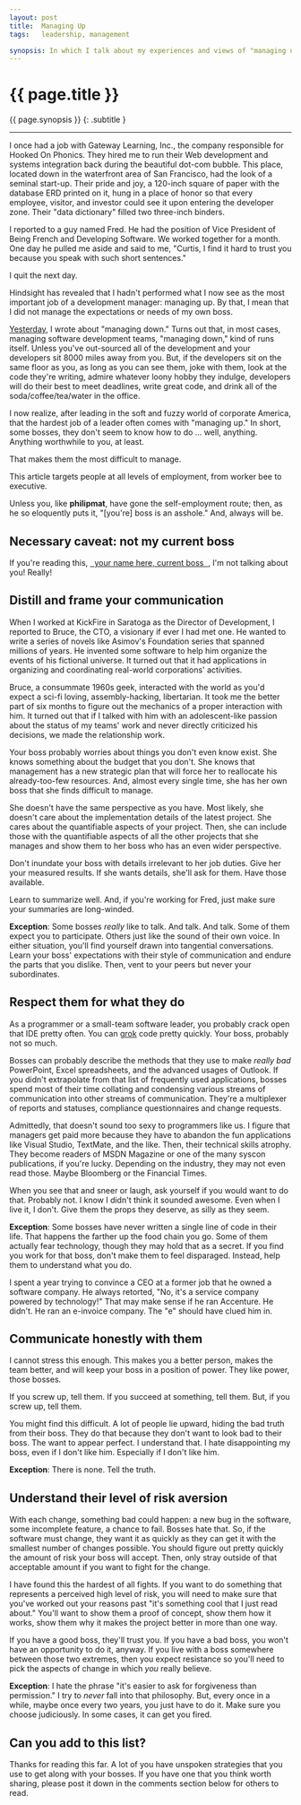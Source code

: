 ```yaml
---
layout: post
title:  Managing Up
tags:   leadership, management

synopsis: In which I talk about my experiences and views of "managing up."
---
```


# {{ page.title }}

{{ page.synopsis }}
{: .subtitle }

-----

I once had a job with Gateway Learning, Inc., the company responsible for
Hooked On Phonics. They hired me to run their Web development and systems
integration back during the beautiful dot-com bubble. This place, located down
in the waterfront area of San Francisco, had the look of a seminal start-up.
Their pride and joy, a 120-inch square of paper with the database ERD printed
on it, hung in a place of honor so that every employee, visitor, and investor
could see it upon entering the developer zone. Their "data dictionary" filled
two three-inch binders.

I reported to a guy named Fred. He had the position of Vice President of Being
French and Developing Software. We worked together for a month. One day he
pulled me aside and said to me, "Curtis, I find it hard to trust you because
you speak with such short sentences."

I quit the next day.

Hindsight has revealed that I hadn't performed what I now see as the most
important job of a development manager: managing up. By that, I mean that I
did not manage the expectations or needs of my own boss.

[Yesterday](/2012/01/30/managing-down.html), I wrote about "managing down."
Turns out that, in most cases, managing software development teams, "managing
down," kind of runs itself. Unless you've out-sourced all of the development
and your developers sit 8000 miles away from you. But, if the developers sit
on the same floor as you, as long as you can see them, joke with them, look at
the code they're writing, admire whatever loony hobby they indulge, developers
will do their best to meet deadlines, write great code, and drink all of the
soda/coffee/tea/water in the office.

I now realize, after leading in the soft and fuzzy world of corporate
America, that the hardest job of a leader often comes with "managing up." In
short, some bosses, they don't seem to know how to do ... well, anything.
Anything worthwhile to you, at least.

That makes them the most difficult to manage.

This article targets people at all levels of employment, from worker bee to
executive.

Unless you, like **philipmat**, have gone the self-employment route; then, as
he so eloquently puts it, "\[you're\] boss is an asshole." And, always will
be.

## Necessary caveat: not my current boss

If you're reading this, <u>&nbsp;&nbsp;your name here, current
boss&nbsp;&nbsp;</u>, I'm not talking about you! Really!

## Distill and frame your communication

When I worked at KickFire in Saratoga as the Director of Development, I
reported to Bruce, the CTO, a visionary if ever I had met one. He wanted to
write a series of novels like Asimov's Foundation series that spanned millions
of years. He invented some software to help him organize the events of his
fictional universe. It turned out that it had applications in organizing
and coordinating real-world corporations' activities.

Bruce, a consummate 1960s geek, interacted with the world as you'd expect a
sci-fi loving, assembly-hacking, libertarian. It took me the better part of
six months to figure out the mechanics of a proper interaction with him. It
turned out that if I talked with him with an adolescent-like passion about the
status of my teams' work and never directly criticized his decisions, we made
the relationship work.

Your boss probably worries about things you don't even know exist. She knows
something about the budget that you don't. She knows that management has a new
strategic plan that will force her to reallocate his already-too-few 
resources. And, almost every single time, she has her own boss that she finds
difficult to manage.

She doesn't have the same perspective as you have. Most likely, she doesn't
care about the implementation details of the latest project. She cares about
the quantifiable aspects of your project. Then, she can include those with the
quantifiable aspects of all the other projects that she manages and show them
to her boss who has an even wider perspective.

Don't inundate your boss with details irrelevant to her job duties. Give her
your measured results. If she wants details, she'll ask for them. Have those
available.

Learn to summarize well. And, if you're working for Fred, just make sure your
summaries are long-winded.

**Exception**: Some bosses *really* like to talk. And talk. And talk. Some of
them expect you to participate. Others just like the sound of their own voice.
In either situation, you'll find yourself drawn into tangential conversations.
Learn your boss' expectations with their style of communication and endure the
parts that you dislike. Then, vent to your peers but never your subordinates.

## Respect them for what they do

As a programmer or a small-team software leader, you probably crack open that
IDE pretty often. You can [grok](http://en.wikipedia.org/wiki/Grok) code
pretty quickly. Your boss, probably not so much.

Bosses can probably describe the methods that they use to make *really bad*
PowerPoint, Excel spreadsheets, and the advanced usages of Outlook. If you
didn't extrapolate from that list of frequently used applications, bosses
spend most of their time collating and condensing various streams of
communication into other streams of communication. They're a multiplexer of
reports and statuses, compliance questionnaires and change requests.

Admittedly, that doesn't sound too sexy to programmers like us. I figure that
managers get paid more because they have to abandon the fun applications like
Visual Studio, TextMate, and the like. Then, their technical skills atrophy.
They become readers of MSDN Magazine or one of the many syscon publications,
if you're lucky. Depending on the industry, they may not even read those.
Maybe Bloomberg or the Financial Times.

When you see that and sneer or laugh, ask yourself if you would want to do
that. Probably not. I know I didn't think it sounded awesome. Even when I live
it, I don't. Give them the props they deserve, as silly as they seem.

**Exception**: Some bosses have never written a single line of code in their
life. That happens the farther up the food chain you go. Some of them actually
fear technology, though they may hold that as a secret. If you find you work
for that boss, don't make them to feel disparaged. Instead, help them to
understand what you do.

I spent a year trying to convince a CEO at a former job that he owned a
software company. He always retorted, "No, it's a service company powered by
technology!" That may make sense if he ran Accenture. He didn't. He ran an
e-invoice company. The "e" should have clued him in.

## Communicate honestly with them

I cannot stress this enough. This makes you a better person, makes the team
better, and will keep your boss in a position of power. They like power, those
bosses.

If you screw up, tell them. If you succeed at something, tell them. But, if
you screw up, tell them.

You might find this difficult. A lot of people lie upward, hiding the bad
truth from their boss. They do that because they don't want to look bad to
their boss. The want to appear perfect. I understand that. I hate
disappointing my boss, even if I don't like him. Especially if I don't like
him.

**Exception**: There is none. Tell the truth.

## Understand their level of risk aversion

With each change, something bad could happen: a new bug in the software, some
incomplete feature, a chance to fail. Bosses hate that. So, if the software
must change, they want it as quickly as they can get it with the smallest
number of changes possible. You should figure out pretty quickly the amount of
risk your boss will accept. Then, only stray outside of that acceptable amount
if you want to fight for the change.

I have found this the hardest of all fights. If you want to do something that
represents a perceived high level of risk, you will need to make sure that
you've worked out your reasons past "it's something cool that I just read
about." You'll want to show them a proof of concept, show them how it works,
show them why it makes the project better in more than one way.

If you have a good boss, they'll trust you. If you have a bad boss, you won't
have an opportunity to do it, anyway. If you live with a boss somewhere
between those two extremes, then you expect resistance so you'll need to pick
the aspects of change in which *you* really believe.

**Exception**: I hate the phrase "it's easier to ask for forgiveness than
permission." I try to *never* fall into that philosophy. But, every once in a
while, maybe once every two years, you just have to do it. Make sure you
choose judiciously. In some cases, it can get you fired.

## Can you add to this list?

Thanks for reading this far. A lot of you have unspoken strategies that you
use to get along with your bosses. If you have one that you think worth
sharing, please post it down in the comments section below for others to read.
